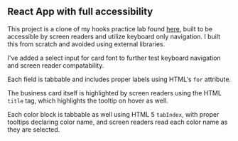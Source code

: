 ## React App with full accessibility

This project is a clone of my hooks practice lab found <a href="https://github.com/SpencerLindemuth/hooks-practice" alt="github link to react hooks source code">here</a>, built to be accessible by screen readers and utilize keyboard only navigation. 
I built this from scratch and avoided using external libraries.

I've added a select input for card font to further test keyboard navigation and screen reader compatability.

Each field is tabbable and includes proper labels using HTML's `for` attribute.

The business card itself is highlighted by screen readers using the HTML `title` tag, which highlights the tooltip on hover as well.

Each color block is tabbable as well using HTML 5 `tabIndex`, with proper tooltips declaring color name, and screen readers read each color name as they are selected.


